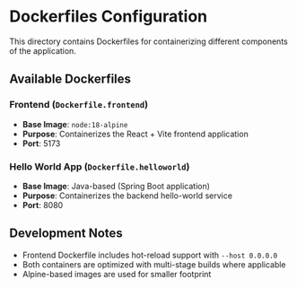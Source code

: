 # Dockerfiles Configuration

This directory contains Dockerfiles for containerizing different components of the application.

## Available Dockerfiles

### Frontend (`Dockerfile.frontend`)
- **Base Image**: `node:18-alpine`
- **Purpose**: Containerizes the React + Vite frontend application
- **Port**: 5173

### Hello World App (`Dockerfile.helloworld`)
- **Base Image**: Java-based (Spring Boot application)
- **Purpose**: Containerizes the backend hello-world service
- **Port**: 8080

## Development Notes
- Frontend Dockerfile includes hot-reload support with `--host 0.0.0.0`
- Both containers are optimized with multi-stage builds where applicable
- Alpine-based images are used for smaller footprint